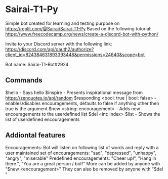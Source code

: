 # Sairai-T1-Py

Simple bot created for learning and testing purpose on https://replit.com/@Sairai/Sairai-T1-Py
Based on the following tutorial: https://www.freecodecamp.org/news/create-a-discord-bot-with-python/

Invite to your Discord server with the following link:
https://discord.com/api/oauth2/authorize?client_id=824384631893393448&permissions=24640&scope=bot

Bot name: Sairai-T1-Bot#2924

## Commands
$hello - Says hello <user>
$inspire - Presents inspirational message from https://zenquotes.io/api/random
$responding <bool: true | bool: false> - enables/disables encouragements, defaults to false if anything other then true is the argument
$new <string: encouragement> - Adds new encouragements to the userdefined list
$del <int: index>
$list - Shows the list of userdefined encouragements

## Addiontal features
Encouragements: Bot will listen on following list of words and reply with a user maintained set of encouragements: "sad", "depressed", "unhappy", "angry", "miserable"
Predefined encouragements: "Cheer up!", "Hang in there.", "You are a great person / bot!"
More can be added by anyone with "$new <encouragement>"
They can also be removed by anyone with "$del <index>"
